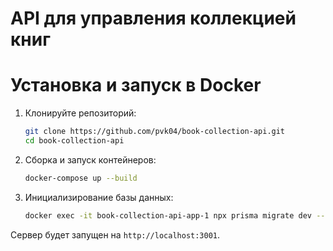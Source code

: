 # API для управления коллекцией книг

# Установка и запуск в Docker

1. Клонируйте репозиторий:
    ```bash
    git clone https://github.com/pvk04/book-collection-api.git
    cd book-collection-api
    ```

2. Сборка и запуск контейнеров:
   ```bash
   docker-compose up --build
   ```

3. Инициализирование базы данных:
   ```bash
   docker exec -it book-collection-api-app-1 npx prisma migrate dev --name init
   ```

Cервер будет запущен на `http://localhost:3001`.
